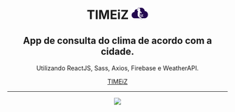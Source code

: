<div align="center">
   <h1>TIMEiZ <img src="src/assets/logo-2.png" style="width: 38px;" ></h1>
   <h2>App de consulta do clima de acordo com a cidade.</h2>
   <p>Utilizando ReactJS, Sass, Axios, Firebase e WeatherAPI.</p>
   <a href="https://timeiz.web.app/" target="_blank" rel="external" color="#fff">TIMEiZ</a>
   <hr>
   <a href="https://www.linkedin.com/in/mjrsf/" target="_blank"><img src="https://image.flaticon.com/icons/png/512/174/174857.png" width="20px"></a>
</div>
